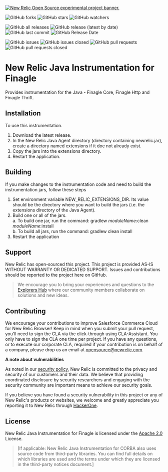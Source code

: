 <a href="https://opensource.newrelic.com/oss-category/#new-relic-experimental"><picture><source media="(prefers-color-scheme: dark)" srcset="https://github.com/newrelic/opensource-website/raw/main/src/images/categories/dark/Experimental.png"><source media="(prefers-color-scheme: light)" srcset="https://github.com/newrelic/opensource-website/raw/main/src/images/categories/Experimental.png"><img alt="New Relic Open Source experimental project banner." src="https://github.com/newrelic/opensource-website/raw/main/src/images/categories/Experimental.png"></picture></a>


![GitHub forks](https://img.shields.io/github/forks/newrelic-experimental/newrelic-java-finagle?style=social)
![GitHub stars](https://img.shields.io/github/stars/newrelic-experimental/newrelic-java-finagle?style=social)
![GitHub watchers](https://img.shields.io/github/watchers/newrelic-experimental/newrelic-java-finagle?style=social)

![GitHub all releases](https://img.shields.io/github/downloads/newrelic-experimental/newrelic-java-finagle/total)
![GitHub release (latest by date)](https://img.shields.io/github/v/release/newrelic-experimental/newrelic-java-finagle)
![GitHub last commit](https://img.shields.io/github/last-commit/newrelic-experimental/newrelic-java-finagle)
![GitHub Release Date](https://img.shields.io/github/release-date/newrelic-experimental/newrelic-java-finagle)


![GitHub issues](https://img.shields.io/github/issues/newrelic-experimental/newrelic-java-finagle)
![GitHub issues closed](https://img.shields.io/github/issues-closed/newrelic-experimental/newrelic-java-finagle)
![GitHub pull requests](https://img.shields.io/github/issues-pr/newrelic-experimental/newrelic-java-finagle)
![GitHub pull requests closed](https://img.shields.io/github/issues-pr-closed/newrelic-experimental/newrelic-java-finagle)


# New Relic Java Instrumentation for Finagle

Provides instrumentation for the Java - Finagle Core, Finagle Http and Finagle Thrift.

## Installation

To use this instrumentation.   
1. Download the latest release.    
2. In the New Relic Java Agent directory (directory containing newrelic.jar), create a directory named extensions if it doe not already exist.   
3. Copy the jars into the extensions directory.   
4. Restart the application.   


## Building

If you make changes to the instrumentation code and need to build the instrumentation jars, follow these steps
1. Set environment variable NEW_RELIC_EXTENSIONS_DIR.  Its value should be the directory where you want to build the jars (i.e. the extensions directory of the Java Agent).   
2. Build one or all of the jars.   
a. To build one jar, run the command:  gradlew _moduleName_:clean  _moduleName_:install    
b. To build all jars, run the command: gradlew clean install
3. Restart the application

## Support

New Relic has open-sourced this project. This project is provided AS-IS WITHOUT WARRANTY OR DEDICATED SUPPORT. Issues and contributions should be reported to the project here on GitHub.

>We encourage you to bring your experiences and questions to the [Explorers Hub](https://discuss.newrelic.com) where our community members collaborate on solutions and new ideas.

## Contributing

We encourage your contributions to improve Salesforce Commerce Cloud for New Relic Browser! Keep in mind when you submit your pull request, you'll need to sign the CLA via the click-through using CLA-Assistant. You only have to sign the CLA one time per project. If you have any questions, or to execute our corporate CLA, required if your contribution is on behalf of a company, please drop us an email at opensource@newrelic.com.

**A note about vulnerabilities**

As noted in our [security policy](../../security/policy), New Relic is committed to the privacy and security of our customers and their data. We believe that providing coordinated disclosure by security researchers and engaging with the security community are important means to achieve our security goals.

If you believe you have found a security vulnerability in this project or any of New Relic's products or websites, we welcome and greatly appreciate you reporting it to New Relic through [HackerOne](https://hackerone.com/newrelic).

## License

New Relic Java Instrumentation for Finagle is licensed under the [Apache 2.0](http://apache.org/licenses/LICENSE-2.0.txt) License.

>[If applicable: New Relic Java Instrumentation for CORBA also uses source code from third-party libraries. You can find full details on which libraries are used and the terms under which they are licensed in the third-party notices document.]
